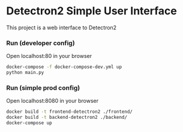 # Detectron2 Simple User Interface
This project is a web interface to Detectron2
### Run (developer config)
Open localhost:80 in your browser 
```sh
docker-compose -f docker-compose-dev.yml up
python main.py
```
### Run (simple prod config)
Open localhost:8080 in your browser
```sh
docker build -t frontend-detectron2 ./frontend/ 
docker build -t backend-detectron2 ./backend/ 
docker-compose up
```